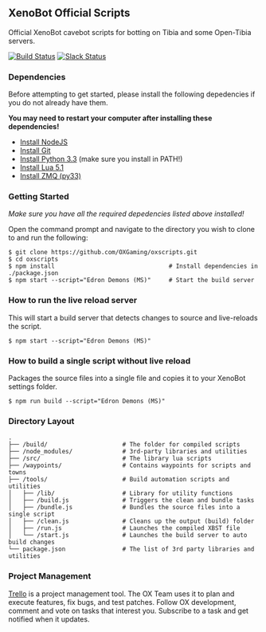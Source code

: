 ## XenoBot Official Scripts

Official XenoBot cavebot scripts for botting on Tibia and some Open-Tibia servers.

[![Build Status](https://travis-ci.org/OXGaming/oxscripts.svg?branch=master)](https://travis-ci.org/OXGaming/oxscripts)
[![Slack Status](https://ox-slackin.herokuapp.com/badge.svg)](http://slack.xenobot.net)

### Dependencies
Before attempting to get started, please install the following depedencies if you do not already have them.

**You may need to restart your computer after installing these dependencies!**

- [Install NodeJS](https://nodejs.org/en/)
- [Install Git](https://git-scm.com/download/win)
- [Install Python 3.3](http://www.python.org/ftp/python/3.3.5/python-3.3.5.amd64.msi) (make sure you install in PATH!)
- [Install Lua 5.1](https://github.com/rjpcomputing/luaforwindows/releases/download/v5.1.4-49/LuaForWindows_v5.1.4-49.exe)
- [Install ZMQ (py33)](https://github.com/downloads/zeromq/pyzmq/pyzmq-2.2.0.1.win-amd64-py3.3.msi)


### Getting Started

*Make sure you have all the required depedencies listed above installed!*

Open the command prompt and navigate to the directory you wish to clone to and run the following:

```shell
$ git clone https://github.com/OXGaming/oxscripts.git
$ cd oxscripts
$ npm install                                # Install dependencies in ./package.json
$ npm start --script="Edron Demons (MS)"     # Start the build server
```

### How to run the live reload server
This will start a build server that detects changes to source and live-reloads the script.

```shell
$ npm start --script="Edron Demons (MS)"
```

### How to build a single script without live reload
Packages the source files into a single file and copies it to your XenoBot settings folder.

```shell
$ npm run build --script="Edron Demons (MS)"
```

### Directory Layout

```
.
├── /build/                     # The folder for compiled scripts
├── /node_modules/              # 3rd-party libraries and utilities
├── /src/                       # The library lua scripts
├── /waypoints/                 # Contains waypoints for scripts and towns
├── /tools/                     # Build automation scripts and utilities
│   ├── /lib/                   # Library for utility functions
│   ├── /build.js               # Triggers the clean and bundle tasks
│   ├── /bundle.js              # Bundles the source files into a single script
│   ├── /clean.js               # Cleans up the output (build) folder
│   ├── /run.js                 # Launches the compiled XBST file
│   └── /start.js               # Launches the build server to auto build changes
└── package.json                # The list of 3rd party libraries and utilities
```

### Project Management
[Trello](https://trello.com/b/3bo3eJH4/ox-scripts) is a project management tool.
The OX Team uses it to plan and execute features, fix bugs, and test patches.
Follow OX development, comment and vote on tasks that interest you.
Subscribe to a task and get notified when it updates.
